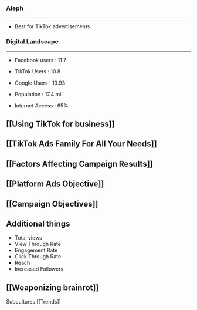 ### Aleph
---
- Best for TikTok advertisements

### Digital Landscape
---
- Facebook users : 11.7
- TikTok Users : 10.8
- Google Users : 13.93

- Population : 17.4 mil 
- Internet Access : 65%


## **[[Using TikTok for business]]**
## **[[TikTok Ads Family For All Your Needs]]**

## **[[Factors Affecting Campaign Results]]** 

## **[[Platform Ads Objective]]**

## **[[Campaign Objectives]]**

Additional things
---
- Total views
- View Through Rate
- Engagement Rate
- Click Through Rate
- Reach
- Increased Followers


## [[Weaponizing brainrot]]

Subcultures 
[[Trends]] 




